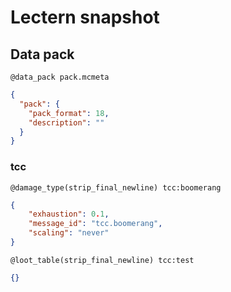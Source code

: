 # Lectern snapshot

## Data pack

`@data_pack pack.mcmeta`

```json
{
  "pack": {
    "pack_format": 18,
    "description": ""
  }
}
```

### tcc

`@damage_type(strip_final_newline) tcc:boomerang`

```json
{
    "exhaustion": 0.1,
    "message_id": "tcc.boomerang",
    "scaling": "never"
}
```

`@loot_table(strip_final_newline) tcc:test`

```json
{}
```
